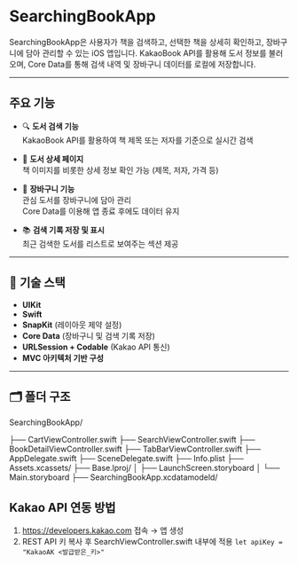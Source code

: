 # SearchingBookApp

SearchingBookApp은 사용자가 책을 검색하고, 선택한 책을 상세히 확인하고, 장바구니에 담아 관리할 수 있는 iOS 앱입니다. KakaoBook API를 활용해 도서 정보를 불러오며, Core Data를 통해 검색 내역 및 장바구니 데이터를 로컬에 저장합니다.

---

## 주요 기능

- 🔍 **도서 검색 기능**  
  KakaoBook API를 활용하여 책 제목 또는 저자를 기준으로 실시간 검색

- 📖 **도서 상세 페이지**  
  책 이미지를 비롯한 상세 정보 확인 가능 (제목, 저자, 가격 등)

- 🛒 **장바구니 기능**  
  관심 도서를 장바구니에 담아 관리  
  Core Data를 이용해 앱 종료 후에도 데이터 유지

- 📚 **검색 기록 저장 및 표시**  
  최근 검색한 도서를 리스트로 보여주는 섹션 제공

---

## 🧱 기술 스택

- **UIKit**
- **Swift**
- **SnapKit** (레이아웃 제약 설정)
- **Core Data** (장바구니 및 검색 기록 저장)
- **URLSession + Codable** (Kakao API 통신)
- **MVC 아키텍처 기반 구성**

---

## 🗂️ 폴더 구조
SearchingBookApp/

├── CartViewController.swift
├── SearchViewController.swift
├── BookDetailViewController.swift
├── TabBarViewController.swift
├── AppDelegate.swift
├── SceneDelegate.swift
├── Info.plist
├── Assets.xcassets/
├── Base.lproj/
│   ├── LaunchScreen.storyboard
│   └── Main.storyboard
├── SearchingBookApp.xcdatamodeld/

## Kakao API 연동 방법
1.	https://developers.kakao.com 접속 → 앱 생성
2.	REST API 키 복사 후 SearchViewController.swift 내부에 적용
``` let apiKey = "KakaoAK <발급받은_키>" ```
